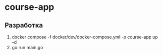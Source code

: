 # course-app

## Разработка

1. docker compose -f docker/dev/docker-compose.yml -p course-app up -d
2. go run main.go
